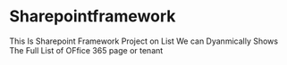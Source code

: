 # Sharepointframework
This Is Sharepoint Framework Project on List
We can Dyanmically Shows The Full List of OFfice 365 page or tenant


